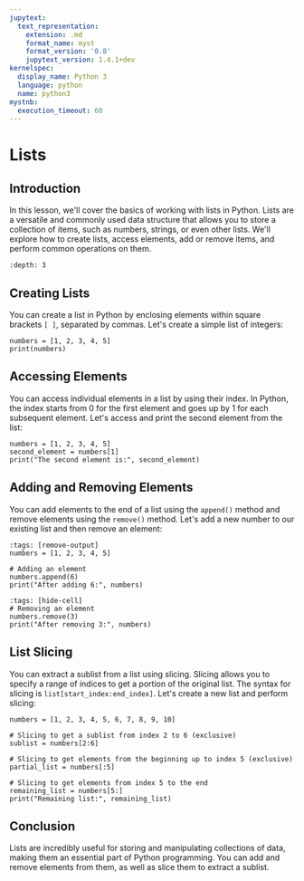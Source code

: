 ```yaml
---
jupytext:
  text_representation:
    extension: .md
    format_name: myst
    format_version: '0.8'
    jupytext_version: 1.4.1+dev
kernelspec:
  display_name: Python 3
  language: python
  name: python3
mystnb:
  execution_timeout: 60
---
```


# Lists

## Introduction

In this lesson, we'll cover the basics of working with lists in Python. Lists are a versatile and commonly used data 
structure that allows you to store a collection of items, such as numbers, strings, or even other lists. We'll explore 
how to create lists, access elements, add or remove items, and perform common operations on them.

```{contents} Table of Contents
:depth: 3
```

## Creating Lists

You can create a list in Python by enclosing elements within square brackets `[ ]`, separated by commas. Let's create a 
simple list of integers:

```{code-cell}
numbers = [1, 2, 3, 4, 5]
print(numbers)
```

## Accessing Elements

You can access individual elements in a list by using their index. In Python, the index starts from 0 for the first 
element and goes up by 1 for each subsequent element. Let's access and print the second element from the list:

```{code-cell}
numbers = [1, 2, 3, 4, 5]
second_element = numbers[1]
print("The second element is:", second_element)
```

## Adding and Removing Elements

You can add elements to the end of a list using the `append()` method and remove elements using the `remove()` method. 
Let's add a new number to our existing list and then remove an element:

```{code-cell}
:tags: [remove-output]
numbers = [1, 2, 3, 4, 5]

# Adding an element
numbers.append(6)
print("After adding 6:", numbers)
```

```{code-cell}
:tags: [hide-cell]
# Removing an element
numbers.remove(3)
print("After removing 3:", numbers)
```

## List Slicing

You can extract a sublist from a list using slicing. Slicing allows you to specify a range of indices to get a portion 
of the original list. The syntax for slicing is `list[start_index:end_index]`. Let's create a new list and perform 
slicing:

```{code-cell}
numbers = [1, 2, 3, 4, 5, 6, 7, 8, 9, 10]

# Slicing to get a sublist from index 2 to 6 (exclusive)
sublist = numbers[2:6]

# Slicing to get elements from the beginning up to index 5 (exclusive)
partial_list = numbers[:5]

# Slicing to get elements from index 5 to the end
remaining_list = numbers[5:]
print("Remaining list:", remaining_list)
```

## Conclusion

Lists are incredibly useful for storing and manipulating collections of data, making them an essential part of Python 
programming. You can add and remove elements from them, as well as slice them to extract a sublist.